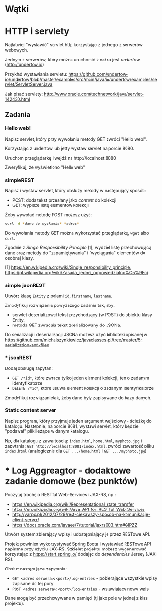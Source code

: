 # Wątki

# HTTP i servlety

Najłatwiej "wystawić" servlet http korzystając z jednego z serwerów webowych.

Jednym z serwerów, który można uruchomić z `main`a jest *undertow* (http://undertow.io)

Przykład wystawiania servletu:
https://github.com/undertow-io/undertow/blob/master/examples/src/main/java/io/undertow/examples/servlet/ServletServer.java

Jak pisać servlety: http://www.oracle.com/technetwork/java/servlet-142430.html

## Zadania

### Hello web!
Napisz servlet, który przy wywołaniu metody GET zwróci "Hello web!".

Korzystając z undertow lub jetty wystaw servlet na porcie 8080.

Uruchom przeglądarkę i wejdź na http://localhost:8080

Zweryfikuj, że wyświetlono "Hello web"

### simpleREST
Napisz i wystaw servlet, który obsłuży metody w następujący sposób:

- POST: doda tekst przesłany jako *content* do kolekcji
- GET: wypisze listę elementów kolekcji

Żeby wywołać metodę POST możesz użyć:
```bash
curl -d *dane do wysłania* *adres*
```

Do wywołania metody GET można wykorzystać przeglądarkę, `wget` albo `curl`.

Zgodnie z *Single Responsibility Principle* [1], wydziel listę przechowującą dane oraz metody do "zapamiętywania" i "wyciągania" elementów do osobnej klasy.


[1] https://en.wikipedia.org/wiki/Single_responsibility_principle, https://pl.wikipedia.org/wiki/Zasada_jednej_odpowiedzialno%C5%9Bci

### simple jsonREST

Utwórz klasę `Entity` z polami `id`, `firstname`, `lastname`.

Zmodyfikuj rozwiązanie powyższego zadania tak, aby:
- serwlet deserializował tekst przychodzący (w POST) do obiektu klasy Entity.
- metoda GET zwracała tekst zserializowany do JSONa.

Do serializacji i deserializacji JSONa możesz użyć biblioteki opisanej w https://github.com/michalszynkiewicz/javaclasses-pl/tree/master/5-serialization-and-files

### * jsonREST
Dodaj obsługę zapytań:
- `GET /*id*`, które zwraca tylko jeden element kolekcji, ten o zadanym identyfikatorze
- `DELETE /*id*`, które usuwa element kolekcji o zadanym identyfikatorze

Zmodyfikuj rozwiązanietak, żeby dane były zapisywane do bazy danych.

### Static content server
Napisz program, który przyjmuje jeden argument wejściowy - ścieżkę do katalogu.
Następnie, na porcie 8081, wystawi servlet, który będzie "podawał" pliki leżące w danym katalogu.

Np, dla katalogu z zawartością: `index.html`, `home.html`, `myphoto.jpg` i zapytania:
`GET http://localhost:8081/index.html`, zwróci zawartość pliku `index.html` (analogicznie dla `GET .../home.html` i `GET .../myphoto.jpg`)

# * Log Aggreagtor - dodaktowe zadanie domowe (bez punktów)
Poczytaj trochę o RESTful Web-Services i JAX-RS, np :
- https://en.wikipedia.org/wiki/Representational_state_transfer
- https://en.wikipedia.org/wiki/Java_API_for_RESTful_Web_Services
- http://yarpo.pl/2012/07/29/rest-ciekawszy-sposob-na-komunikacje-client-server/
- https://docs.oracle.com/javaee/7/tutorial/jaxrs003.htm#GIPZZ

Utwórz system zbierający wpisy i udostępniający je przez RESTowe API.

Projekt powinien wykorzystywać Spring Boota i wystawiać RESTowe API napisane przy użyciu JAX-RS.
Szkielet projektu możesz wygenerować korzystając z https://start.spring.io/ dodając do *dependencies* Jersey (JAX-RS).

Obsłuż następujące zapytania:
- `GET <adres serwera>:<port>/log-entries` - pobierające wszystkie wpisy zapisane do tej pory
- `POST <adres serwera>:<port>/log-entries` - wstawiający nowy wpis

Dane mogą być przechowywane w pamięci (tj jako pole w jednej z klas projektu).
